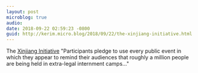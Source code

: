 ```yaml
---
layout: post
microblog: true
audio: 
date: 2018-09-22 02:59:23 -0800
guid: http://kerim.micro.blog/2018/09/22/the-xinjiang-initiative.html
---
```

The [Xinjiang Initiative](http://www.jeromecohen.net/jerrys-blog/xinjiang-initiative) "Participants pledge to use every public event in which they appear to remind their audiences that roughly a million people are being held in extra-legal internment camps…"
